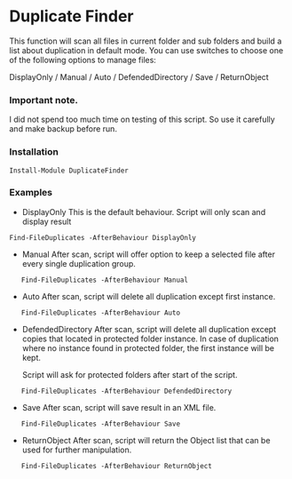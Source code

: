 # Duplicate Finder
This function will scan all files in current folder and sub folders and build a list about duplication in default mode.
   You can use switches to choose one of the following options to manage files:
   
   DisplayOnly /  Manual / Auto / DefendedDirectory / Save / ReturnObject

### Important note.

I did not spend too much time on testing of this script. So use it carefully and make backup before run.

   
### Installation
```
Install-Module DuplicateFinder
```

### Examples
 * DisplayOnly
This is the default behaviour. Script will only scan and display result
```
Find-FileDuplicates -AfterBehaviour DisplayOnly
```
 * Manual
After scan, script will offer option to keep a selected file after every single duplication group.
```
   Find-FileDuplicates -AfterBehaviour Manual
```

 * Auto
After scan, script will delete all duplication except first instance.
```
   Find-FileDuplicates -AfterBehaviour Auto
```
   
 * DefendedDirectory
   After scan, script will delete all duplication except copies that located in protected folder instance.
   In case of duplication where no instance found in protected folder, the first instance will be kept.

   Script will ask for protected folders after start of the script.
```
   Find-FileDuplicates -AfterBehaviour DefendedDirectory
```
 
 * Save
   After scan, script will save result in an XML file.
```
   Find-FileDuplicates -AfterBehaviour Save
```


 * ReturnObject
   After scan, script will return the Object list that can be used for further manipulation.
```
   Find-FileDuplicates -AfterBehaviour ReturnObject
```

